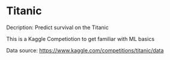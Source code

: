 # Titanic
Decription: Predict survival on the Titanic

This is a Kaggle Competiotion to get familiar with ML basics

Data source: https://www.kaggle.com/competitions/titanic/data

